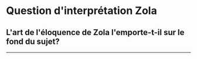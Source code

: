 # Question d'interprétation Zola

## L'art de l'éloquence de Zola l'emporte-t-il sur le fond du sujet?

---

